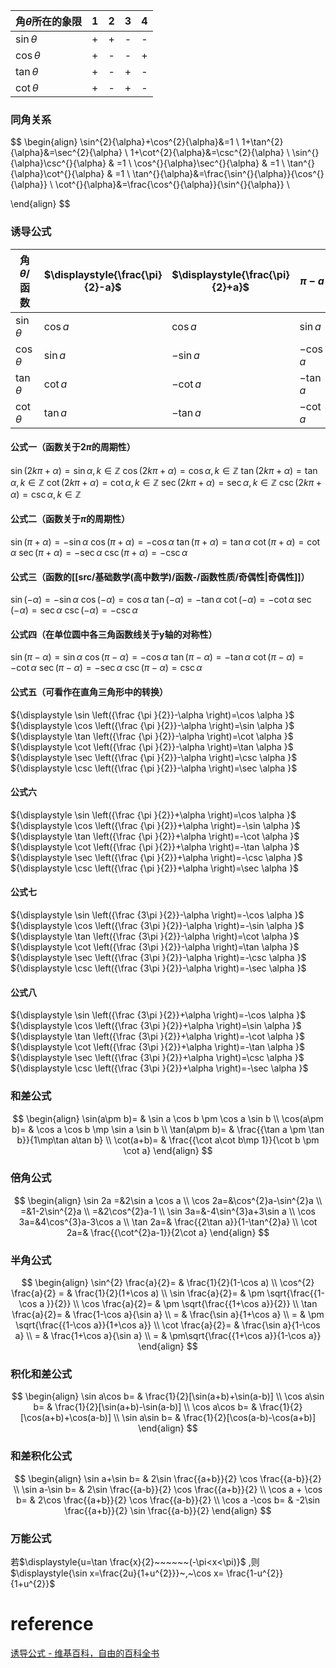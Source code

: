 

| 角$\theta$所在的象限 | 1   | 2   | 3   | 4   |
| -------------------- | --- | --- | --- | --- |
| $\sin\theta$         | +   | +   | -   | -   |
| $\cos\theta$         | +   | -   | -   | +   |
| $\tan\theta$         | +   | -   | +    | -   |
| $\cot\theta$         | +   | -   | +   | -   |


### 同角关系
$$
\begin{align}
\sin^{2}{\alpha}+\cos^{2}{\alpha}&=1 \\
1+\tan^{2}{\alpha}&=\sec^{2}{\alpha} \\
1+\cot^{2}{\alpha}&=\csc^{2}{\alpha} \\
\sin^{}{\alpha}\csc^{}{\alpha} & =1 \\
\cos^{}{\alpha}\sec^{}{\alpha} & =1 \\
\tan^{}{\alpha}\cot^{}{\alpha} & =1 \\
\tan^{}{\alpha}&=\frac{\sin^{}{\alpha}}{\cos^{}{\alpha}} \\
\cot^{}{\alpha}&=\frac{\cos^{}{\alpha}}{\sin^{}{\alpha}} \\

\end{align}
$$
### 诱导公式
| 角$\theta$/函数 | $\displaystyle{\frac{\pi}{2}-a}$ | $\displaystyle{\frac{\pi}{2}+a}$ | $\displaystyle{\pi-a}$ | $\displaystyle{\pi+a}$ | $\displaystyle{\frac{3}{2}\pi-a}$ | $\displaystyle{\frac{3}{2}\pi+a}$ | $2\pi-a$  |
| --------------- | -------------------------------- | -------------------------------- | ---------------------- | ---------------------- | --------------------------------- | --------------------------------- | --------- |
| $\sin \theta$   | $\cos a$                         | $\cos a$                         | $\sin a$               | $-\sin a$              | $-\cos a$                         | $-\cos a$                         | $-\sin a$ |
| $\cos \theta$   | $\sin a$                         | $-\sin a$                        | $-\cos a$              | $-\cos a$              | $-\sin a$                         | $\sin a$                          | $\cos a$  |
| $\tan\theta$    | $\cot a$                        | $-\cot a$                        | $-\tan a$              | $\tan a$               | $\cot a$                          | $-\cot a$                         | $-\tan a$          |
| $\cot\theta$    | $\tan a$                         | $-\tan a$                        | $-\cot a$              | $\cot a$               | $\tan a$                          | $-\tan a$                         | $-\cot a$ |


#### 公式一（函数关于$2\pi$的周期性）

${\displaystyle \sin(2k\pi +\alpha )=\sin \alpha ,k\in \mathbb {Z} }$ 
${\displaystyle \cos(2k\pi +\alpha )=\cos \alpha ,k\in \mathbb {Z} }$ 
${\displaystyle \tan(2k\pi +\alpha )=\tan \alpha ,k\in \mathbb {Z} }$ 
${\displaystyle \cot(2k\pi +\alpha )=\cot \alpha ,k\in \mathbb {Z} }$ 
${\displaystyle \sec(2k\pi +\alpha )=\sec \alpha ,k\in \mathbb {Z} }$ 
${\displaystyle \csc(2k\pi +\alpha )=\csc \alpha ,k\in \mathbb {Z} }$ 

#### 公式二（函数关于$\pi$的周期性）

$\sin(\pi +\alpha )=-\sin \alpha$ 
$\cos(\pi +\alpha )=-\cos \alpha$ 
$\tan(\pi +\alpha )=\tan \alpha$ 
$\cot(\pi +\alpha )=\cot \alpha$ 
$\sec(\pi +\alpha )=-\sec \alpha$ 
$\csc(\pi +\alpha )=-\csc \alpha$ 

#### 公式三（函数的[[src/基础数学(高中数学)/函数-/函数性质/奇偶性|奇偶性]]）

$\sin(-\alpha )=-\sin \alpha$ 
$\cos(-\alpha )=\cos \alpha$ 
$\tan(-\alpha )=-\tan \alpha$ 
$\cot(-\alpha )=-\cot \alpha$ 
$\sec(-\alpha )=\sec \alpha$ 
$\csc(-\alpha )=-\csc \alpha$ 

#### 公式四（在单位圆中各三角函数线关于y轴的对称性）

$\sin(\pi -\alpha )=\sin \alpha$ 
$\cos(\pi -\alpha )=-\cos \alpha$ 
$\tan(\pi -\alpha )=-\tan \alpha$ 
$\cot(\pi -\alpha )=-\cot \alpha$ 
$\sec(\pi -\alpha )=-\sec \alpha$ 
$\csc(\pi -\alpha )=\csc \alpha$ 

#### 公式五（可看作在直角三角形中的转换）

${\displaystyle \sin \left({\frac {\pi }{2}}-\alpha \right)=\cos \alpha }$ 
${\displaystyle \cos \left({\frac {\pi }{2}}-\alpha \right)=\sin \alpha }$ 
${\displaystyle \tan \left({\frac {\pi }{2}}-\alpha \right)=\cot \alpha }$ 
${\displaystyle \cot \left({\frac {\pi }{2}}-\alpha \right)=\tan \alpha }$ 
${\displaystyle \sec \left({\frac {\pi }{2}}-\alpha \right)=\csc \alpha }$ 
${\displaystyle \csc \left({\frac {\pi }{2}}-\alpha \right)=\sec \alpha }$ 

#### 公式六

${\displaystyle \sin \left({\frac {\pi }{2}}+\alpha \right)=\cos \alpha }$ 
${\displaystyle \cos \left({\frac {\pi }{2}}+\alpha \right)=-\sin \alpha }$ 
${\displaystyle \tan \left({\frac {\pi }{2}}+\alpha \right)=-\cot \alpha }$ 
${\displaystyle \cot \left({\frac {\pi }{2}}+\alpha \right)=-\tan \alpha }$ 
${\displaystyle \sec \left({\frac {\pi }{2}}+\alpha \right)=-\csc \alpha }$ 
${\displaystyle \csc \left({\frac {\pi }{2}}+\alpha \right)=\sec \alpha }$ 

#### 公式七

${\displaystyle \sin \left({\frac {3\pi }{2}}-\alpha \right)=-\cos \alpha }$ 
${\displaystyle \cos \left({\frac {3\pi }{2}}-\alpha \right)=-\sin \alpha }$ 
${\displaystyle \tan \left({\frac {3\pi }{2}}-\alpha \right)=\cot \alpha }$ 
${\displaystyle \cot \left({\frac {3\pi }{2}}-\alpha \right)=\tan \alpha }$ 
${\displaystyle \sec \left({\frac {3\pi }{2}}-\alpha \right)=-\csc \alpha }$ 
${\displaystyle \csc \left({\frac {3\pi }{2}}-\alpha \right)=-\sec \alpha }$ 

#### 公式八

${\displaystyle \sin \left({\frac {3\pi }{2}}+\alpha \right)=-\cos \alpha }$ 
${\displaystyle \cos \left({\frac {3\pi }{2}}+\alpha \right)=\sin \alpha }$ 
${\displaystyle \tan \left({\frac {3\pi }{2}}+\alpha \right)=-\cot \alpha }$ 
${\displaystyle \cot \left({\frac {3\pi }{2}}+\alpha \right)=-\tan \alpha }$ 
${\displaystyle \sec \left({\frac {3\pi }{2}}+\alpha \right)=\csc \alpha }$ 
${\displaystyle \csc \left({\frac {3\pi }{2}}+\alpha \right)=-\sec \alpha }$
### 和差公式
$$
\begin{align}
\sin(a\pm  b)= & \sin a \cos b \pm  \cos a \sin b \\
\cos(a\pm b)= & \cos a \cos b \mp \sin a \sin b \\
\tan(a\pm b)= & \frac{{\tan a \pm \tan b}}{1\mp\tan a\tan b} \\
\cot(a+b)= & \frac{{\cot a\cot b\mp 1}}{\cot b \pm  \cot a}
\end{align}
$$

### 倍角公式
$$
\begin{align}
\sin 2a =&2\sin a \cos a \\
\cos 2a=&\cos^{2}a-\sin^{2}a \\
=&1-2\sin^{2}a \\
=&2\cos^{2}a-1 \\
\sin 3a=&-4\sin^{3}a+3\sin a \\
\cos 3a=&4\cos^{3}a-3\cos a \\
\tan 2a=& \frac{{2\tan a}}{1-\tan^{2}a} \\
\cot 2a=& \frac{{\cot^{2}a-1}}{2\cot a}
\end{align}
$$

### 半角公式
$$
\begin{align}
\sin^{2} \frac{a}{2}= & \frac{1}{2}(1-\cos a) \\
\cos^{2} \frac{a}{2} = & \frac{1}{2}(1+\cos a) \\
\sin \frac{a}{2}= & \pm  \sqrt{\frac{{1-\cos a }}{2}} \\
\cos \frac{a}{2}= & \pm \sqrt{\frac{{1+\cos a}}{2}} \\
\tan \frac{a}{2}= & \frac{1-\cos a}{\sin a} \\
= & \frac{\sin a}{1+\cos a} \\
= & \pm \sqrt{\frac{{1-\cos a}}{1+\cos a}} \\
\cot \frac{a}{2}= & \frac{\sin a}{1-\cos a} \\
= & \frac{1+\cos a}{\sin a} \\
= & \pm\sqrt{\frac{{1+\cos a}}{1-\cos a}}
\end{align}
$$

### 积化和差公式
$$
\begin{align}
\sin a\cos b= & \frac{1}{2}[\sin(a+b)+\sin(a-b)] \\
\cos a\sin b= & \frac{1}{2}[\sin(a+b)-\sin(a-b)] \\
\cos a\cos b= & \frac{1}{2}[\cos(a+b)+\cos(a-b)] \\
\sin a\sin b= & \frac{1}{2}[\cos(a-b)-\cos(a+b)]
\end{align}
$$
### 和差积化公式
$$
\begin{align}
\sin a+\sin b= & 2\sin \frac{{a+b}}{2} \cos \frac{{a-b}}{2} \\
\sin a-\sin b= & 2\sin \frac{{a-b}}{2} \cos \frac{{a+b}}{2} \\
\cos a + \cos b= & 2\cos \frac{{a+b}}{2} \cos \frac{{a-b}}{2} \\
\cos a -\cos b= &  -2\sin \frac{{a+b}}{2} \sin \frac{{a-b}}{2}
\end{align}
$$

### 万能公式
若$\displaystyle{u=\tan \frac{x}{2}~~~~~~(-\pi<x<\pi)}$ ,则 $\displaystyle{\sin x=\frac{2u}{1+u^{2}}}~,~\cos x= \frac{1-u^{2}}{1+u^{2}}$




# reference
[诱导公式 - 维基百科，自由的百科全书](https://zh.wikipedia.org/wiki/%E8%AF%B1%E5%AF%BC%E5%85%AC%E5%BC%8F)

